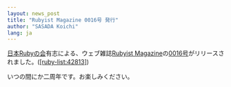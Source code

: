 ```yaml
---
layout: news_post
title: "Rubyist Magazine 0016号 発行"
author: "SASADA Koichi"
lang: ja
---
```


[日本Rubyの会][1]有志による、ウェブ雑誌[Rubyist
Magazine][2]の[0016号][3]がリリースされました。([\[ruby-list:42813\]][4])

いつの間にか二周年です。お楽しみください。



[1]: http://jp.rubyist.net/ 
[2]: http://jp.rubyist.net/magazine/ 
[3]: http://jp.rubyist.net/magazine/?0016 
[4]: http://blade.nagaokaut.ac.jp/cgi-bin/scat.rb/ruby/ruby-list/42813 
